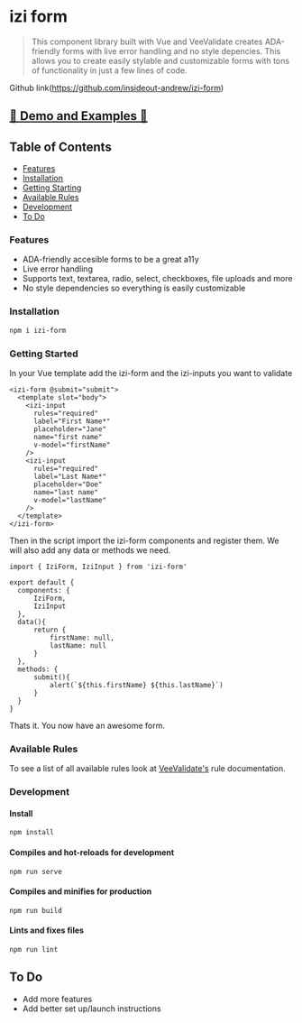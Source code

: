 # izi form

> This component library built with Vue and VeeValidate creates ADA-friendly forms with live error handling and no style depencies. This allows you to create easily stylable and customizable forms with tons of functionality in just a few lines of code.

Github link(https://github.com/insideout-andrew/izi-form)

## [💯 Demo and Examples 💯](https://codesandbox.io/s/peaceful-meadow-jkgoy)

## Table of Contents
  * [Features](#features)
  * [Installation](#installation)
  * [Getting Starting](#getting-started)
  * [Available Rules](#available-rules)
  * [Development](#development)
  * [To Do](#to-do)

### Features
- ADA-friendly accesible forms to be a great a11y
- Live error handling
- Supports text, textarea, radio, select, checkboxes, file uploads and more
- No style dependencies so everything is easily customizable

### Installation

``` bash
npm i izi-form
```

### Getting Started
In your Vue template add the izi-form and the izi-inputs you want to validate
```vue
<izi-form @submit="submit">
  <template slot="body">
    <izi-input
      rules="required" 
      label="First Name*"
      placeholder="Jane"        
      name="first name"
      v-model="firstName" 
    />
    <izi-input
      rules="required" 
      label="Last Name*"
      placeholder="Doe"        
      name="last name"
      v-model="lastName" 
    />
  </template>
</izi-form>
```
Then in the script import the izi-form components and register them. We will also add any data or methods we need.
```vue
import { IziForm, IziInput } from 'izi-form'

export default { 
  components: { 
      IziForm, 
      IziInput
  },
  data(){
      return {
          firstName: null,
          lastName: null
      }
  },
  methods: {
      submit(){
          alert(`${this.firstName} ${this.lastName}`)
      }
  }
}
```
Thats it. You now have an awesome form. 

### Available Rules
To see a list of all available rules look at [VeeValidate's](https://logaretm.github.io/vee-validate/guide/rules.html#rules) rule documentation.

### Development
#### Install
```
npm install
```

#### Compiles and hot-reloads for development
```
npm run serve
```

#### Compiles and minifies for production
```
npm run build
```

#### Lints and fixes files
```
npm run lint
```

## To Do
- Add more features
- Add better set up/launch instructions
